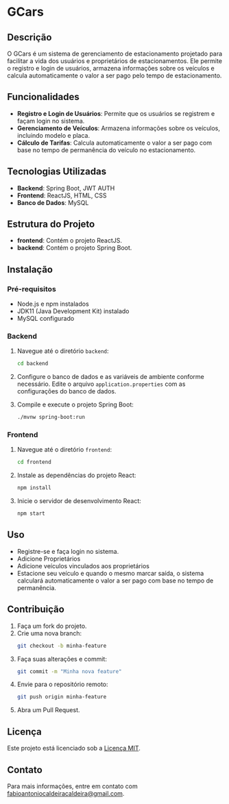 # GCars

## Descrição

O GCars é um sistema de gerenciamento de estacionamento projetado para facilitar a vida dos usuários e proprietários de estacionamentos. Ele permite o registro e login de usuários, armazena informações sobre os veículos e calcula automaticamente o valor a ser pago pelo tempo de estacionamento.

## Funcionalidades

- **Registro e Login de Usuários**: Permite que os usuários se registrem e façam login no sistema.
- **Gerenciamento de Veículos**: Armazena informações sobre os veículos, incluindo modelo e placa.
- **Cálculo de Tarifas**: Calcula automaticamente o valor a ser pago com base no tempo de permanência do veículo no estacionamento.

## Tecnologias Utilizadas

- **Backend**: Spring Boot, JWT AUTH
- **Frontend**: ReactJS, HTML, CSS
- **Banco de Dados**:  MySQL

## Estrutura do Projeto

- **frontend**: Contém o projeto ReactJS.
- **backend**: Contém o projeto Spring Boot.

## Instalação

### Pré-requisitos

- Node.js e npm instalados
- JDK11 (Java Development Kit) instalado
- MySQL configurado

### Backend

1. Navegue até o diretório `backend`:
   ```bash
   cd backend
   ```

2. Configure o banco de dados e as variáveis de ambiente conforme necessário. Edite o arquivo `application.properties` com as configurações do banco de dados.

3. Compile e execute o projeto Spring Boot:
   ```bash
   ./mvnw spring-boot:run
   ```

### Frontend

1. Navegue até o diretório `frontend`:
   ```bash
   cd frontend
   ```

2. Instale as dependências do projeto React:
   ```bash
   npm install
   ```

3. Inicie o servidor de desenvolvimento React:
   ```bash
   npm start
   ```

## Uso

- Registre-se e faça login no sistema.
- Adicione Proprietários
- Adicione veículos vinculados aos proprietários
- Estacione seu veículo e quando o mesmo marcar saída, o sistema calculará automaticamente o valor a ser pago com base no tempo de permanência.

## Contribuição

1. Faça um fork do projeto.
2. Crie uma nova branch:
   ```bash
   git checkout -b minha-feature
   ```
3. Faça suas alterações e commit:
   ```bash
   git commit -m "Minha nova feature"
   ```
4. Envie para o repositório remoto:
   ```bash
   git push origin minha-feature
   ```
5. Abra um Pull Request.

## Licença

Este projeto está licenciado sob a [Licença MIT](LICENSE).

## Contato

Para mais informações, entre em contato com [fabioantoniocaldeiracaldeira@gmail.com](fabioantoniocaldeiracaldeira@gmail.com).
```


